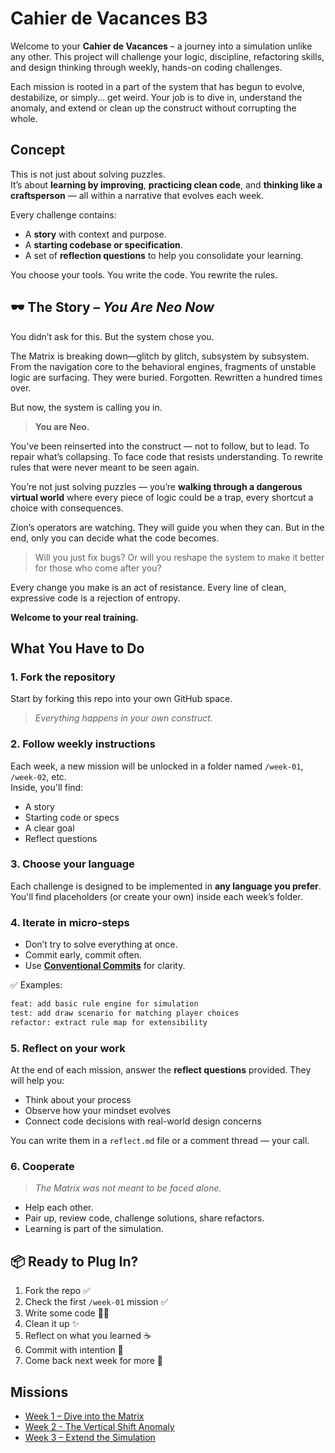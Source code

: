 # Cahier de Vacances B3
Welcome to your **Cahier de Vacances** – a journey into a simulation unlike any other. 
This project will challenge your logic, discipline, refactoring skills, and design thinking through weekly, hands-on coding challenges.

Each mission is rooted in a part of the system that has begun to evolve, destabilize, or simply... get weird. 
Your job is to dive in, understand the anomaly, and extend or clean up the construct without corrupting the whole.

## Concept
This is not just about solving puzzles.  
It’s about **learning by improving**, **practicing clean code**, and **thinking like a craftsperson** — all within a narrative that evolves each week.

Every challenge contains:
- A **story** with context and purpose.
- A **starting codebase or specification**.
- A set of **reflection questions** to help you consolidate your learning.

You choose your tools. You write the code. You rewrite the rules.

## 🕶️ The Story – *You Are Neo Now*
You didn’t ask for this.
But the system chose you.

The Matrix is breaking down—glitch by glitch, subsystem by subsystem.
From the navigation core to the behavioral engines, fragments of unstable logic are surfacing.
They were buried. Forgotten. Rewritten a hundred times over.

But now, the system is calling you in.

> **You are Neo.**

You’ve been reinserted into the construct — not to follow, but to lead.
To repair what’s collapsing.
To face code that resists understanding.
To rewrite rules that were never meant to be seen again.

You’re not just solving puzzles — you’re **walking through a dangerous virtual world** where every piece of logic could be a trap, every shortcut a choice with consequences.

Zion’s operators are watching.
They will guide you when they can.
But in the end, only you can decide what the code becomes.

> Will you just fix bugs?
> Or will you reshape the system to make it better for those who come after you?

Every change you make is an act of resistance.
Every line of clean, expressive code is a rejection of entropy.

**Welcome to your real training.**

## What You Have to Do
### 1. Fork the repository
Start by forking this repo into your own GitHub space.
> _Everything happens in your own construct._

### 2. Follow weekly instructions
Each week, a new mission will be unlocked in a folder named `/week-01`, `/week-02`, etc.  
Inside, you'll find:
- A story
- Starting code or specs
- A clear goal
- Reflect questions

### 3. Choose your language
Each challenge is designed to be implemented in **any language you prefer**.  
You'll find placeholders (or create your own) inside each week’s folder.

### 4. Iterate in micro-steps
- Don’t try to solve everything at once.
- Commit early, commit often.
- Use [**Conventional Commits**](https://www.conventionalcommits.org/en/v1.0.0/) for clarity.

✅ Examples:
```bash
feat: add basic rule engine for simulation
test: add draw scenario for matching player choices
refactor: extract rule map for extensibility
```


### 5. Reflect on your work
At the end of each mission, answer the **reflect questions** provided.
They will help you:
* Think about your process
* Observe how your mindset evolves
* Connect code decisions with real-world design concerns

You can write them in a `reflect.md` file or a comment thread — your call.

### 6. Cooperate
> *The Matrix was not meant to be faced alone.*

- Help each other.
- Pair up, review code, challenge solutions, share refactors.
- Learning is part of the simulation.

## 📦 Ready to Plug In?

1. Fork the repo ✅
2. Check the first `/week-01` mission ✅
3. Write some code 🧑‍💻
4. Clean it up ✨
5. Reflect on what you learned ☕
6. Commit with intention 📄
7. Come back next week for more 🔁

## Missions
- [Week 1 – Dive into the Matrix](01.dive-into-the-matrix.md)
- [Week 2 - The Vertical Shift Anomaly](02.vertical-shift-anomaly.md)
- [Week 3 – Extend the Simulation](03.extend-the-simulation.md)